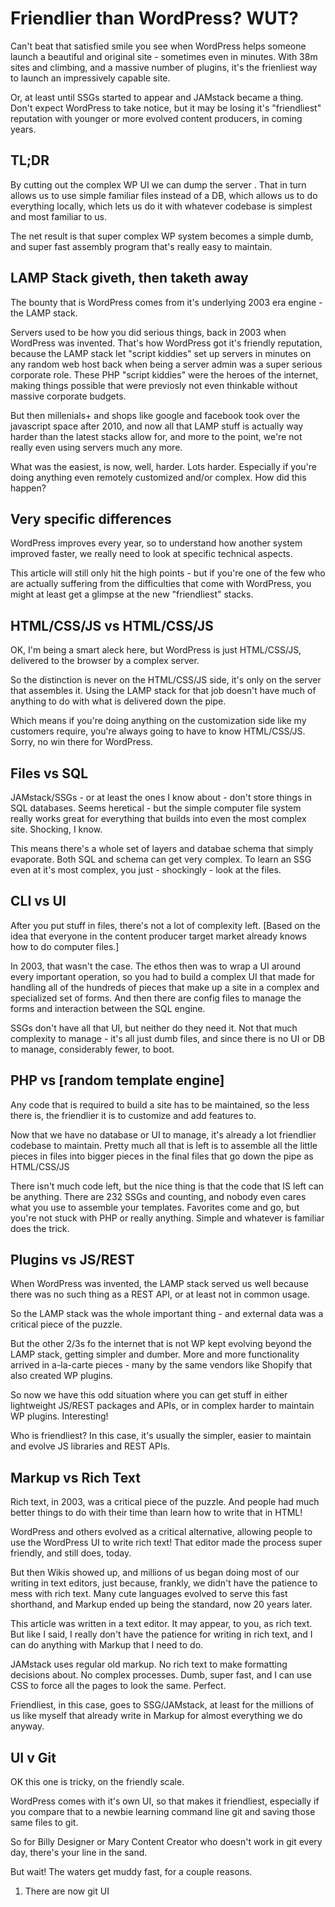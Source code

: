 # Friendlier than WordPress? WUT?

Can't beat that satisfied smile you see when WordPress helps someone launch a beautiful and original site - sometimes even in minutes. With 38m sites and climbing, and a massive number of plugins, it's the frienliest way to launch an impressively capable site.

Or, at least until SSGs started to appear and JAMstack became a thing. Don't expect WordPress to take notice, but it may be losing it's "friendliest" reputation with younger or more evolved content producers, in coming years.

## TL;DR
By cutting out the complex WP UI we can dump the server . That in turn allows us to use simple familiar files instead of a DB, which allows us to do everything locally, which lets us do it with whatever codebase is simplest and most familiar to us.

The net result is that super complex WP system becomes a simple dumb, and super fast assembly program that's really easy to maintain.

## LAMP Stack giveth, then taketh away

The bounty that is WordPress comes from it's underlying 2003 era engine - the LAMP stack.

Servers used to be how you did serious things, back in 2003 when WordPress was invented. That's how WordPress got it's friendly reputation, because the LAMP stack let "script kiddies" set up servers in minutes on any random web host back when being a server admin was a super serious corporate role. These PHP "script kiddies" were the heroes of the internet, making things possible that were previosly not even thinkable without massive corporate budgets.

But then millenials+ and shops like google and facebook took over the javascript space after 2010, and now all that LAMP stuff is actually way harder than the latest stacks allow for, and more to the point, we're not really even using servers much any more. 

What was the easiest, is now, well, harder. Lots harder. Especially if you're doing anything even remotely customized and/or complex. How did this happen?

## Very specific differences

WordPress improves every year, so to understand how another system improved faster, we really need to look at specific technical aspects.

This article will still only hit the high points - but if you're one of the few who are actually suffering from the difficulties that come with WordPress, you might at least get a glimpse at the new "friendliest" stacks.

## HTML/CSS/JS vs HTML/CSS/JS

OK, I'm being a smart aleck here, but WordPress is just HTML/CSS/JS, delivered to the browser by a complex server.

So the distinction is never on the HTML/CSS/JS side, it's only on the server that assembles it. Using the LAMP stack for that job doesn't have much of anything to do with what is delivered down the pipe.

Which means if you're doing anything on the customization side like my customers require, you're always going to have to know HTML/CSS/JS. Sorry, no win there for WordPress.

## Files vs SQL

JAMstack/SSGs - or at least the ones I know about - don't store things in SQL databases. Seems heretical - but the simple computer file system really works great for everything that builds into even the most complex site. Shocking, I know. 

This means there's a whole set of layers and databae schema that simply evaporate. Both SQL and schema can get very complex. To learn an SSG even at it's most complex, you just - shockingly - look at the files.


## CLI vs UI

After you put stuff in files, there's not a lot of complexity left. [Based on the idea that everyone in the content producer target market already knows how to do computer files.]

In 2003, that wasn't the case. The ethos then was to wrap a UI around every important operation, so you had to build a complex UI that made for handling all of the hundreds of pieces that make up a site in a complex and specialized set of forms. And then there are config files to manage the forms and interaction between the SQL engine.

SSGs don't have all that UI, but neither do they need it. Not that much complexity to manage - it's all just dumb files, and since there is no UI or DB to manage, considerably fewer, to boot.

## PHP vs [random template engine]

Any code that is required to build a site has to be maintained, so the less there is, the friendlier it is to customize and add features to.

Now that we have no database or UI to manage, it's already a lot friendlier codebase to maintain. Pretty much all that is left is to assemble all the little pieces in files into bigger pieces in the final files that go down the pipe as HTML/CSS/JS

There isn't much code left, but the nice thing is that the code that IS left can be anything. There are 232 SSGs and counting, and nobody even cares what you use to assemble your templates. Favorites come and go, but you're not stuck with PHP or really anything. Simple and whatever is familiar does the trick.

## Plugins vs JS/REST

When WordPress was invented, the LAMP stack served us well because there was no such thing as a REST API, or at least not in common usage.

So the LAMP stack was the whole important thing - and external data was a critical piece of the puzzle.

But the other 2/3s fo the internet that is not WP kept evolving beyond the LAMP stack, getting simpler and dumber. More and more functionality arrived in a-la-carte pieces - many by the same vendors like Shopify that also created WP plugins.

So now we have this odd situation where you can get stuff in either lightweight JS/REST packages and APIs, or in complex harder to maintain WP plugins. Interesting!

Who is friendliest? In this case, it's usually the simpler, easier to maintain and evolve JS libraries and REST APIs.

## Markup vs Rich Text

Rich text, in 2003, was a critical piece of the puzzle.  And people had much better things to do with their time than learn how to write that in HTML!

WordPress and others evolved as a critical alternative, allowing people to use the WordPress UI to write rich text! That editor made the process super friendly, and still does, today.

But then Wikis showed up, and millions of us began doing most of our writing in text editors, just because, frankly, we didn't have the patience to mess with rich text. Many cute languages evolved to serve this fast shorthand, and Markup ended up being the standard, now 20 years later.

This article was written in a text editor. It may appear, to you, as rich text. But like I said, I really don't have the patience for writing in rich text, and I can do anything with Markup that I need to do.

JAMstack uses regular old markup. No rich text to make formatting decisions about. No complex processes. Dumb, super fast, and I can use CSS to force all the pages to look the same. Perfect.

Friendliest, in this case, goes to SSG/JAMstack, at least for the millions of us like myself that already write in Markup for almost everything we do anyway.

## UI v Git

OK this one is tricky, on the friendly scale.

WordPress comes with it's own UI, so that makes it friendliest, especially if you compare that to a newbie learning command line git and saving those same files to git.

So for Billy Designer or Mary Content Creator who doesn't work in git every day, there's your line in the sand.

But wait! The waters get muddy fast, for a couple reasons.

1. There are now git UI